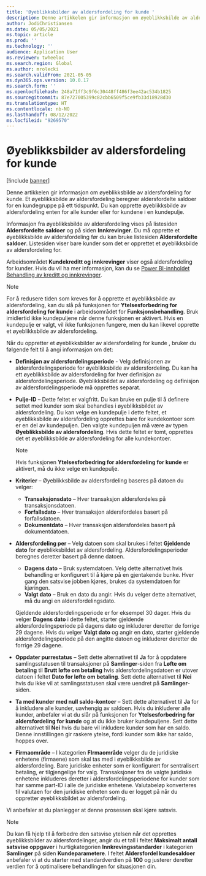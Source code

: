 ```yaml
---
title: 'Øyeblikksbilder av aldersfordeling for kunde '
description: Denne artikkelen gir informasjon om øyeblikksbilde av aldersfordeling for kunde. Et øyeblikksbilde av aldersfordeling beregner aldersfordelte saldoer for en kundegruppe på ett tidspunkt.
author: JodiChristiansen
ms.date: 05/05/2021
ms.topic: article
ms.prod: ''
ms.technology: ''
audience: Application User
ms.reviewer: twheeloc
ms.search.region: Global
ms.author: mrolecki
ms.search.validFrom: 2021-05-05
ms.dyn365.ops.version: 10.0.17
ms.search.form: ''
ms.openlocfilehash: 248a71ff3c9f6c30448ff486f3ee42ac534b1825
ms.sourcegitcommit: 87e727005399c82cbb6509f5ce9fb33d18928d30
ms.translationtype: HT
ms.contentlocale: nb-NO
ms.lasthandoff: 08/12/2022
ms.locfileid: "9269570"
---
```

# <a name="customer-aging-snapshots"></a>Øyeblikksbilder av aldersfordeling for kunde 

[!include [banner](../includes/banner.md)]

Denne artikkelen gir informasjon om øyeblikksbilde av aldersfordeling for kunde. Et øyeblikksbilde av aldersfordeling beregner aldersfordelte saldoer for en kundegruppe på ett tidspunkt. Du kan opprette øyeblikksbilde av aldersfordeling enten for alle kunder eller for kundene i en kundepulje.

Informasjon fra øyeblikksbilde av aldersfordeling vises på listesiden **Aldersfordelte saldoer** og på siden **Innkrevinger**. Du må opprette et øyeblikksbilde av aldersfordeling før du kan bruke listesiden **Aldersfordelte saldoer**. Listesiden viser bare kunder som det er opprettet et øyeblikksbilde av aldersfordeling for.

Arbeidsområdet **Kundekreditt og innkrevinger** viser også aldersfordeling for kunder. Hvis du vil ha mer informasjon, kan du se [Power BI-innholdet Behandling av kreditt og innkrevinger](credit-collections-power-bi.md).

> [!NOTE]
> For å redusere tiden som kreves for å opprette et øyeblikksbilde av aldersfordeling, kan du slå på funksjonen for **Ytelsesforbedring for aldersfordeling for kunde** i arbeidsområdet for **Funksjonsbehandling**. Bruk imidlertid ikke kundepuljene når denne funksjonen er aktivert. Hvis en kundepulje er valgt, vil ikke funksjonen fungere, men du kan likevel opprette et øyeblikksbilde av aldersfordeling.

Når du oppretter et øyeblikksbilder av aldersfordeling for kunde , bruker du følgende felt til å angi informasjon om det:

- **Definisjon av aldersfordelingsperiode** - Velg definisjonen av aldersfordelingsperiode for øyeblikksbilde av aldersfordeling. Du kan ha ett øyeblikksbilde av aldersfordeling for hver definisjon av aldersfordelingsperiode. Øyeblikksbildet av aldersfordeling og definisjon av aldersfordelingsperiode må opprettes separat.
- **Pulje-ID** – Dette feltet er valgfritt. Du kan bruke en pulje til å definere settet med kunder som skal behandles i øyeblikksbildet av aldersfordeling. Du kan velge en kundepulje i dette feltet, et øyeblikksbilde av aldersfordeling opprettes bare for kundekontoer som er en del av kundepuljen. Den valgte kundepuljen må være av typen **Øyeblikksbilde av aldersfordeling**. Hvis dette feltet er tomt, opprettes det et øyeblikksbilde av aldersfordeling for alle kundekontoer.

    > [!NOTE]
    > Hvis funksjonen **Ytelsesforbedring for aldersfordeling for kunde** er aktivert, må du ikke velge en kundepulje.

- **Kriterier** – Øyeblikksbilde av aldersfordeling baseres på datoen du velger:

    - **Transaksjonsdato** – Hver transaksjon aldersfordeles på transaksjonsdatoen.
    - **Forfallsdato** – Hver transaksjon aldersfordeles basert på forfallsdatoen.
    - **Dokumentdato** – Hver transaksjon aldersfordeles basert på dokumentdatoen.

- **Aldersfordeling per** – Velg datoen som skal brukes i feltet **Gjeldende dato** for øyeblikksbildet av aldersfordeling. Aldersfordelingsperioder beregnes deretter basert på denne datoen. 

    - **Dagens dato** – Bruk systemdatoen. Velg dette alternativet hvis behandling er konfigurert til å kjøre på en gjentakende bunke. Hver gang den satsvise jobben kjøres, brukes da systemdatoen for kjøringen.
    - **Valgt dato** – Bruk en dato du angir. Hvis du velger dette alternativet, må du angi en aldersfordelingsdato.

    Gjeldende aldersfordelingsperiode er for eksempel 30 dager. Hvis du velger **Dagens dato** i dette feltet, starter gjeldende aldersfordelingsperiode på dagens dato og inkluderer deretter de forrige 29 dagene. Hvis du velger **Valgt dato** og angir en dato, starter gjeldende aldersfordelingsperiode på den angitte datoen og inkluderer deretter de forrige 29 dagene.

- **Oppdater purrestatus** – Sett dette alternativet til **Ja** for å oppdatere samlingsstatusen til transaksjoner på **Samlinger**-siden fra **Løfte om betaling** til **Brutt løfte om betaling** hvis aldersfordelingsdatoen er utover datoen i feltet **Dato for løfte om betaling**. Sett dette alternativet til **Nei** hvis du ikke vil at samlingsstatusen skal være uendret på **Samlinger**-siden.
- **Ta med kunder med null saldo-kontoer** – Sett dette alternativet til **Ja** for å inkludere alle kunder, uavhengig av saldoen. Hvis du inkluderer alle kunder, anbefaler vi at du slår på funksjonen for **Ytelsesforbedring for aldersfordeling for kunde** og at du ikke bruker kundepuljene. Sett dette alternativet til **Nei** hvis du bare vil inkludere kunder som har en saldo. Denne innstillingen gir raskere ytelse, fordi kunder som ikke har saldo, hoppes over.
- **Firmaområde** – I kategorien **FIrmaområde** velger du de juridiske enhetene (firmaene) som skal tas med i øyeblikksbilde av aldersfordeling. Bare juridiske enheter som er konfigurert for sentralisert betaling, er tilgjengelige for valg. Transaksjoner fra de valgte juridiske enhetene inkluderes deretter i aldersfordelingsperiodene for kunder som har samme part-ID i alle de juridiske enhetene. Valutabeløp konverteres til valutaen for den juridiske enheten som du er logget på når du oppretter øyeblikksbildet av aldersfordeling.

Vi anbefaler at du planlegger at denne prosessen skal kjøre satsvis.

> [!NOTE]
> Du kan få hjelp til å forbedre den satsvise ytelsen når det opprettes øyeblikksbilder av aldersfordelinger, angir du et tall i feltet **Maksimalt antall satsvise oppgaver** i hurtigkategorien **Innkrevingsstandarder** i kategorien **Samlinger** på siden **Kundeparametere**. I feltet **Aldersfordel kundesaldoer** anbefaler vi at du starter med standardverdien på **100** og justerer deretter verdien for å optimalisere behandlingen for situasjonen din.

